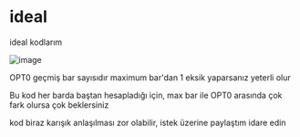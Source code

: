 # ideal
ideal kodlarım

![image](https://user-images.githubusercontent.com/116917602/209703362-aad40cc0-0751-4a84-a77d-6db6f4997324.png)

OPT0 geçmiş bar sayısıdır
maximum bar'dan 1 eksik yaparsanız yeterli olur

Bu kod her barda baştan hesapladığı için, max bar ile OPT0 arasında çok fark olursa çok beklersiniz

kod biraz karışık anlaşılması zor olabilir, 
istek üzerine paylaştım idare edin
